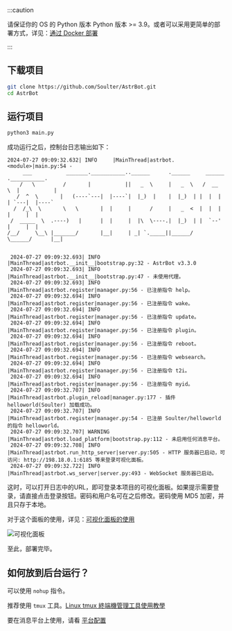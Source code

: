 
:::caution

请保证你的 OS 的 Python 版本 Python 版本 >= 3.9。或者可以采用更简单的部署方式，详见：[通过 Docker 部署](通过Docker部署)

:::


## 下载项目
```bash
git clone https://github.com/Soulter/AstrBot.git
cd AstrBot
```

## 运行项目

```bash
python3 main.py
```

成功运行之后，控制台日志输出如下：

```log
2024-07-27 09:09:32.632| INFO     |MainThread|astrbot.<module>|main.py:54 - 
     ___           _______.___________..______      .______     ______   .___________.
    /   \         /       |           ||   _  \     |   _  \   /  __  \  |           |
   /  ^  \       |   (----`---|  |----`|  |_)  |    |  |_)  | |  |  |  | `---|  |----`
  /  /_\  \       \   \       |  |     |      /     |   _  <  |  |  |  |     |  |     
 /  _____  \  .----)   |      |  |     |  |\  \----.|  |_)  | |  `--'  |     |  |     
/__/     \__\ |_______/       |__|     | _| `._____||______/   \______/      |__|     
                                                                                    
 
 2024-07-27 09:09:32.693| INFO     |MainThread|astrbot.__init__|bootstrap.py:32 - AstrBot v3.3.0 
 2024-07-27 09:09:32.693| INFO     |MainThread|astrbot.__init__|bootstrap.py:47 - 未使用代理。 
 2024-07-27 09:09:32.693| INFO     |MainThread|astrbot.register|manager.py:56 - 已注册指令 help。 
 2024-07-27 09:09:32.694| INFO     |MainThread|astrbot.register|manager.py:56 - 已注册指令 wake。 
 2024-07-27 09:09:32.694| INFO     |MainThread|astrbot.register|manager.py:56 - 已注册指令 update。 
 2024-07-27 09:09:32.694| INFO     |MainThread|astrbot.register|manager.py:56 - 已注册指令 plugin。 
 2024-07-27 09:09:32.694| INFO     |MainThread|astrbot.register|manager.py:56 - 已注册指令 reboot。 
 2024-07-27 09:09:32.694| INFO     |MainThread|astrbot.register|manager.py:56 - 已注册指令 websearch。 
 2024-07-27 09:09:32.694| INFO     |MainThread|astrbot.register|manager.py:56 - 已注册指令 t2i。 
 2024-07-27 09:09:32.694| INFO     |MainThread|astrbot.register|manager.py:56 - 已注册指令 myid。 
 2024-07-27 09:09:32.707| INFO     |MainThread|astrbot.plugin_reload|manager.py:177 - 插件 helloworld(Soulter) 加载成功。 
 2024-07-27 09:09:32.707| INFO     |MainThread|astrbot.register|manager.py:54 - 已注册 Soulter/helloworld 的指令 helloworld。 
 2024-07-27 09:09:32.707| WARNING  |MainThread|astrbot.load_platform|bootstrap.py:112 - 未启用任何消息平台。 
 2024-07-27 09:09:32.708| INFO     |MainThread|astrbot.run_http_server|server.py:505 - HTTP 服务器已启动，可访问: http://198.18.0.1:6185 等来登录可视化面板。 
 2024-07-27 09:09:32.722| INFO     |MainThread|astrbot.ws_server|server.py:493 - WebSocket 服务器已启动。
```

这时，可以打开日志中的URL，即可登录本项目的可视化面板。如果提示需要登录，请直接点击登录按钮。密码和用户名可在之后修改。密码使用 MD5 加密，并且只存于本地。

对于这个面板的使用，详见：[可视化面板的使用](/使用/可视化面板)

![可视化面板](image.png)


至此，部署完毕。

## 如何放到后台运行？

可以使用 `nohup` 指令。

推荐使用 `tmux` 工具。[Linux tmux 終端機管理工具使用教學](https://blog.gtwang.org/linux/linux-tmux-terminal-multiplexer-tutorial/)

要在消息平台上使用，请看 [平台配置](/配置/平台配置)
